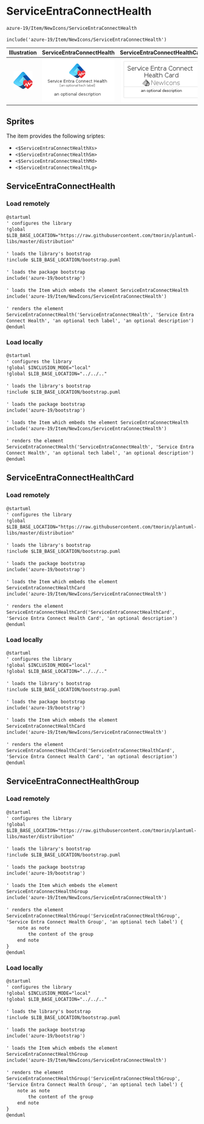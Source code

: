 # ServiceEntraConnectHealth


```text
azure-19/Item/NewIcons/ServiceEntraConnectHealth
```

```text
include('azure-19/Item/NewIcons/ServiceEntraConnectHealth')
```



| Illustration | ServiceEntraConnectHealth | ServiceEntraConnectHealthCard | ServiceEntraConnectHealthGroup |
| :---: | :---: | :---: | :---: |
| ![illustration for Illustration](../../../azure-19/Item/NewIcons/ServiceEntraConnectHealth.png) | ![illustration for ServiceEntraConnectHealth](../../../azure-19/Item/NewIcons/ServiceEntraConnectHealth.Local.png) | ![illustration for ServiceEntraConnectHealthCard](../../../azure-19/Item/NewIcons/ServiceEntraConnectHealthCard.Local.png) | ![illustration for ServiceEntraConnectHealthGroup](../../../azure-19/Item/NewIcons/ServiceEntraConnectHealthGroup.Local.png) |



## Sprites
The item provides the following sriptes:

- `<$ServiceEntraConnectHealthXs>`
- `<$ServiceEntraConnectHealthSm>`
- `<$ServiceEntraConnectHealthMd>`
- `<$ServiceEntraConnectHealthLg>`





## ServiceEntraConnectHealth

### Load remotely
```plantuml
@startuml
' configures the library
!global $LIB_BASE_LOCATION="https://raw.githubusercontent.com/tmorin/plantuml-libs/master/distribution"

' loads the library's bootstrap
!include $LIB_BASE_LOCATION/bootstrap.puml

' loads the package bootstrap
include('azure-19/bootstrap')

' loads the Item which embeds the element ServiceEntraConnectHealth
include('azure-19/Item/NewIcons/ServiceEntraConnectHealth')

' renders the element
ServiceEntraConnectHealth('ServiceEntraConnectHealth', 'Service Entra Connect Health', 'an optional tech label', 'an optional description')
@enduml
```

### Load locally
```plantuml
@startuml
' configures the library
!global $INCLUSION_MODE="local"
!global $LIB_BASE_LOCATION="../../.."

' loads the library's bootstrap
!include $LIB_BASE_LOCATION/bootstrap.puml

' loads the package bootstrap
include('azure-19/bootstrap')

' loads the Item which embeds the element ServiceEntraConnectHealth
include('azure-19/Item/NewIcons/ServiceEntraConnectHealth')

' renders the element
ServiceEntraConnectHealth('ServiceEntraConnectHealth', 'Service Entra Connect Health', 'an optional tech label', 'an optional description')
@enduml
```

## ServiceEntraConnectHealthCard

### Load remotely
```plantuml
@startuml
' configures the library
!global $LIB_BASE_LOCATION="https://raw.githubusercontent.com/tmorin/plantuml-libs/master/distribution"

' loads the library's bootstrap
!include $LIB_BASE_LOCATION/bootstrap.puml

' loads the package bootstrap
include('azure-19/bootstrap')

' loads the Item which embeds the element ServiceEntraConnectHealthCard
include('azure-19/Item/NewIcons/ServiceEntraConnectHealth')

' renders the element
ServiceEntraConnectHealthCard('ServiceEntraConnectHealthCard', 'Service Entra Connect Health Card', 'an optional description')
@enduml
```

### Load locally
```plantuml
@startuml
' configures the library
!global $INCLUSION_MODE="local"
!global $LIB_BASE_LOCATION="../../.."

' loads the library's bootstrap
!include $LIB_BASE_LOCATION/bootstrap.puml

' loads the package bootstrap
include('azure-19/bootstrap')

' loads the Item which embeds the element ServiceEntraConnectHealthCard
include('azure-19/Item/NewIcons/ServiceEntraConnectHealth')

' renders the element
ServiceEntraConnectHealthCard('ServiceEntraConnectHealthCard', 'Service Entra Connect Health Card', 'an optional description')
@enduml
```

## ServiceEntraConnectHealthGroup

### Load remotely
```plantuml
@startuml
' configures the library
!global $LIB_BASE_LOCATION="https://raw.githubusercontent.com/tmorin/plantuml-libs/master/distribution"

' loads the library's bootstrap
!include $LIB_BASE_LOCATION/bootstrap.puml

' loads the package bootstrap
include('azure-19/bootstrap')

' loads the Item which embeds the element ServiceEntraConnectHealthGroup
include('azure-19/Item/NewIcons/ServiceEntraConnectHealth')

' renders the element
ServiceEntraConnectHealthGroup('ServiceEntraConnectHealthGroup', 'Service Entra Connect Health Group', 'an optional tech label') {
    note as note
        the content of the group
    end note
}
@enduml
```

### Load locally
```plantuml
@startuml
' configures the library
!global $INCLUSION_MODE="local"
!global $LIB_BASE_LOCATION="../../.."

' loads the library's bootstrap
!include $LIB_BASE_LOCATION/bootstrap.puml

' loads the package bootstrap
include('azure-19/bootstrap')

' loads the Item which embeds the element ServiceEntraConnectHealthGroup
include('azure-19/Item/NewIcons/ServiceEntraConnectHealth')

' renders the element
ServiceEntraConnectHealthGroup('ServiceEntraConnectHealthGroup', 'Service Entra Connect Health Group', 'an optional tech label') {
    note as note
        the content of the group
    end note
}
@enduml
```

